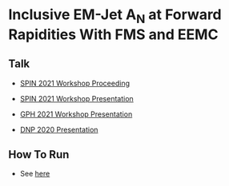 Inclusive EM-Jet A<sub>N</sub> at Forward Rapidities With FMS and EEMC
====================================================================

## Talk

- [SPIN 2021 Workshop Proceeding](https://drupal.star.bnl.gov/STAR/system/files/SPIN21Proceeding_Latif_v5.pdf)
- [SPIN 2021 Workshop Presentation](https://drupal.star.bnl.gov/STAR/system/files/EM_Jet_AN_SPIN21_v7.pdf)

- [GPH 2021 Workshop Presentation](https://drupal.star.bnl.gov/STAR/system/files/EM_Jet_AN_GHP2021_v7.pdf)

- [DNP 2020 Presentation](https://drupal.star.bnl.gov/STAR/system/files/EM_Jet_AN_DNP2020_v4.pdf)


## How To Run

- See [here](https://github.com/latifkabir/BrightSTAR/tree/master/emJetAnalysis)

